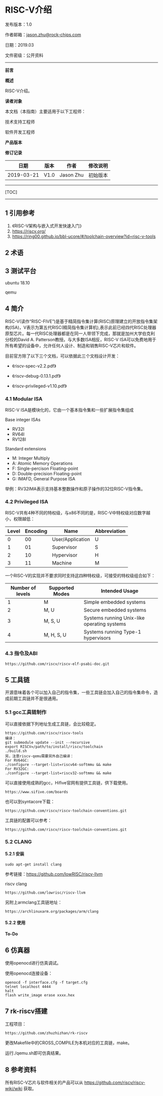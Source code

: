 # RISC-V介绍

发布版本：1.0

作者邮箱：jason.zhu@rock-chips.com

日期：2019.03

文件密级：公开资料

------

**前言**

**概述**

RISC-V介绍。

**读者对象**

本文档（本指南）主要适用于以下工程师：

技术支持工程师

软件开发工程师

**产品版本**

**修订记录**

| **日期**   | **版本** | **作者**  | **修改说明** |
| ---------- | -------- | --------- | ------------ |
| 2019-03-21 | V1.0     | Jason Zhu | 初始版本     |

------

[TOC]

------

## 1 引用参考

1. 《RISC-V架构与嵌入式开发快速入门》
2. <https://riscv.org/>
3. <https://ring00.github.io/bbl-ucore/#/toolchain-overview?id=risc-v-tools>

## 2 术语

## 3 测试平台

ubuntu 18.10

qemu

## 4 简介

RISC-V(读作“RISC-FIVE”)是基于精简指令集计算(RISC)原理建立的开放指令集架构(ISA)，V表示为第五代RISC(精简指令集计算机),表示此前已经四代RISC处理器原型芯片。每一代RISC处理器都是在同一人带领下完成，那就是加州大学伯克利分校的David A. Patterson教授。与大多数ISA相反，RISC-V ISA可以免费地用于所有希望的设备中，允许任何人设计、制造和销售RISC-V芯片和软件。

目前官方除了以下三个文档，可以依据此三个文档设计开发：

- 《riscv-spec-v2.2.pdf》

- 《riscv-debug-0.13.1.pdf》

- 《riscv-privileged-v1.10.pdf》

### 4.1 Modular ISA

RISC-V ISA是模块化的，它由一个基本指令集和一些扩展指令集组成

Base integer ISAs

- RV32I
- RV64I
- RV128I

Standard extensions

- M: Integer Multiply
- A: Atomic Memory Operations
- F: Single-percison Floating-point
- D: Double-precision Floating-point
- G: IMAFD, General Purpose ISA

举例：RV32IMA表示支持基本整数操作和原子操作的32位RISC-V指令集。

### 4.2 Privileged ISA

RISC-V共有4种不同的特权级，与x86不同的是，RISC-V中特权级对应数字越小，权限越低：

| Level | Encoding | Name             | Abbreviation |
| ----- | -------- | ---------------- | ------------ |
| 0     | 00       | User/Application | U            |
| 1     | 01       | Supervisor       | S            |
| 2     | 10       | Hypervisor       | H            |
| 3     | 11       | Machine          | M            |

一个RISC-V的实现并不要求同时支持这四种特权级，可接受的特权级组合如下：

| Number of levels | Supported Modes | Intended Usage                              |
| ---------------- | --------------- | ------------------------------------------- |
| 1                | M               | Simple embedded systems                     |
| 2                | M, U            | Secure embedded systems                     |
| 3                | M, S, U         | Systems running Unix-like operating systems |
| 4                | M, H, S, U      | Systems running Type-1 hypervisors          |

### 4.3 指令及ABI

```
https://github.com/riscv/riscv-elf-psabi-doc.git
```

## 5 工具链

开源意味着各个可以加入自己的指令集，一些工具链会加入自己的指令集命令，造成前期工具链并不是很通用。

### 5.1  gcc工具链制作

可以直接依据下列地址生成工具链，会比较稳定。

```
https://github.com/riscv/riscv-tools
编译：
git submodule update --init --recursive
export RISCV=/path/to/install/riscv/toolchain
./build.sh
另，注意riscv-qemu需要另外自己编译：
For RV64GC:
./configure --target-list=riscv64-softmmu && make
For RV32GC:
./configure --target-list=riscv32-softmmu && make
```

可以直接使用成熟的gcc，Hifive官网有提供工具链，供下载使用。

```
https://www.sifive.com/boards
```

也可以到syntacore下载：

```
https://github.com/riscv/riscv-toolchain-conventions.git
```

工具链的配置可以参考：

```
https://github.com/riscv/riscv-toolchain-conventions.git
```

### 5.2 CLANG

#### 5.2.1 安装

```
sudo apt-get install clang
```

参考链接：<https://github.com/lowRISC/riscv-llvm>

riscv clang

```
https://github.com/lowrisc/riscv-llvm
```

另附上armclang工具链地址：

```
https://archlinuxarm.org/packages/arm/clang
```

#### 5.2.2 使用

**To-Do**

## 6 仿真器

使用openocd进行仿真调试。

使用openocd连接设备：

```
openocd -f interface.cfg -f target.cfg
telnet localhost 4444
halt
flash write_image erase xxxx.hex
```

## 7 rk-riscv搭建

工程项目：

```
https://github.com/zhuzhizhan/rk-riscv
```

更改Makefile中的CROSS_COMPILE为本机对应的工具链，make。

运行./qemu.sh即可仿真结果。

## 8 参考资料

所有RISC-V芯片与软件相关的产品可以从 <https://github.com/riscv/riscv-wiki/wiki> 获取。


